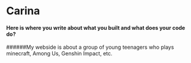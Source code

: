 # Carina

#### Here is where you write about what you built and what does your code do?
######My webside is about a group of young teenagers who plays minecraft, Among Us, Genshin Impact, etc.
